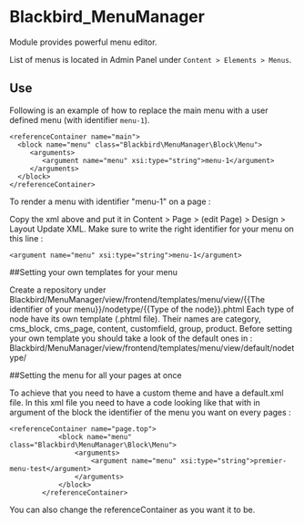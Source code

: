 # Blackbird_MenuManager

Module provides powerful menu editor.

List of menus is located in Admin Panel under `Content > Elements > Menus`.

## Use

Following is an example of how to replace the main menu with a user defined menu (with identifier `menu-1`).

```
<referenceContainer name="main">
  <block name="menu" class="Blackbird\MenuManager\Block\Menu">
     <arguments>
        <argument name="menu" xsi:type="string">menu-1</argument>
     </arguments>
  </block>
</referenceContainer>

```
To render a menu with identifier "menu-1" on a page :

Copy the xml above and put it in Content > Page > (edit Page) > Design > Layout Update XML.
Make sure to write the right identifier for your menu on this line : 
```
<argument name="menu" xsi:type="string">menu-1</argument>
```

##Setting your own templates for your menu

Create a repository under Blackbird/MenuManager/view/frontend/templates/menu/view/{{The identifier of your menu}}/nodetype/{{Type of the node}}.phtml
Each type of node have its own template (.phtml file). Their names are category, cms_block, cms_page, content, customfield, group, product.
Before setting your own template you should take a look of the default ones in :
Blackbird/MenuManager/view/frontend/templates/menu/view/default/nodetype/

##Setting the menu for all your pages at once

To achieve that you need to have a custom theme and have a default.xml file.
In this xml file you need to have a code looking like that with in argument of the block the identifier of the menu you want on every pages :
```
<referenceContainer name="page.top">
            <block name="menu" class="Blackbird\MenuManager\Block\Menu">
                <arguments>
                    <argument name="menu" xsi:type="string">premier-menu-test</argument>
                </arguments>
            </block>
        </referenceContainer>
```
You can also change the referenceContainer as you want it to be.
